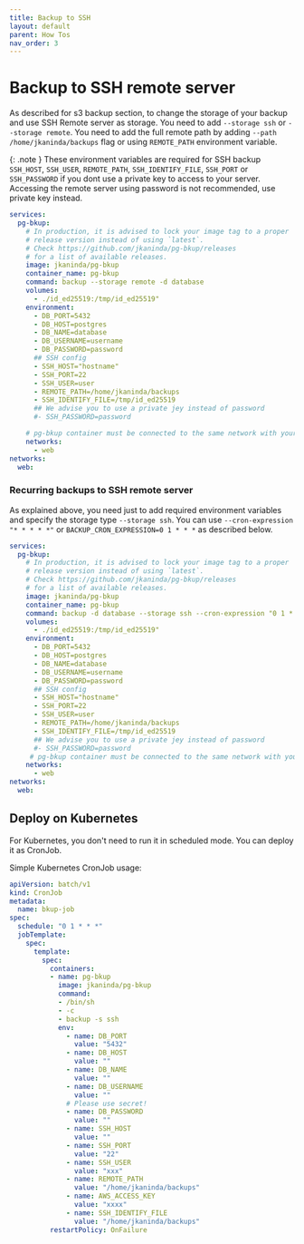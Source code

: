 ```yaml
---
title: Backup to SSH
layout: default
parent: How Tos
nav_order: 3
---
```

# Backup to SSH remote server


As described for s3 backup section, to change the storage of your backup and use SSH Remote server as storage. You need to add `--storage ssh` or `--storage remote`.
You need to add the full remote path by adding `--path /home/jkaninda/backups` flag or using `REMOTE_PATH` environment variable.

{: .note }
These environment variables are required for SSH backup `SSH_HOST`, `SSH_USER`, `REMOTE_PATH`, `SSH_IDENTIFY_FILE`, `SSH_PORT` or `SSH_PASSWORD` if you dont use a private key to access to your server.
Accessing the remote server using password is not recommended, use private key instead.

```yml
services:
  pg-bkup:
    # In production, it is advised to lock your image tag to a proper
    # release version instead of using `latest`.
    # Check https://github.com/jkaninda/pg-bkup/releases
    # for a list of available releases.
    image: jkaninda/pg-bkup
    container_name: pg-bkup
    command: backup --storage remote -d database
    volumes:
      - ./id_ed25519:/tmp/id_ed25519"
    environment:
      - DB_PORT=5432
      - DB_HOST=postgres
      - DB_NAME=database
      - DB_USERNAME=username
      - DB_PASSWORD=password
      ## SSH config
      - SSH_HOST="hostname"
      - SSH_PORT=22
      - SSH_USER=user
      - REMOTE_PATH=/home/jkaninda/backups
      - SSH_IDENTIFY_FILE=/tmp/id_ed25519
      ## We advise you to use a private jey instead of password
      #- SSH_PASSWORD=password

    # pg-bkup container must be connected to the same network with your database
    networks:
      - web
networks:
  web:
```


### Recurring backups to SSH remote server

As explained above, you need just to add required environment variables and specify the storage type `--storage ssh`.
You can use `--cron-expression "* * * * *"` or  `BACKUP_CRON_EXPRESSION=0 1 * * *` as described below.

```yml
services:
  pg-bkup:
    # In production, it is advised to lock your image tag to a proper
    # release version instead of using `latest`.
    # Check https://github.com/jkaninda/pg-bkup/releases
    # for a list of available releases.
    image: jkaninda/pg-bkup
    container_name: pg-bkup
    command: backup -d database --storage ssh --cron-expression "0 1 * * *"
    volumes:
      - ./id_ed25519:/tmp/id_ed25519"
    environment:
      - DB_PORT=5432
      - DB_HOST=postgres
      - DB_NAME=database
      - DB_USERNAME=username
      - DB_PASSWORD=password
      ## SSH config
      - SSH_HOST="hostname"
      - SSH_PORT=22
      - SSH_USER=user
      - REMOTE_PATH=/home/jkaninda/backups
      - SSH_IDENTIFY_FILE=/tmp/id_ed25519
      ## We advise you to use a private jey instead of password
      #- SSH_PASSWORD=password
     # pg-bkup container must be connected to the same network with your database
    networks:
      - web
networks:
  web:
```

## Deploy on Kubernetes

For Kubernetes, you don't need to run it in scheduled mode.
You can deploy it as CronJob.

Simple Kubernetes CronJob usage:

```yaml
apiVersion: batch/v1
kind: CronJob
metadata:
  name: bkup-job
spec:
  schedule: "0 1 * * *"
  jobTemplate:
    spec:
      template:
        spec:
          containers:
          - name: pg-bkup
            image: jkaninda/pg-bkup
            command:
            - /bin/sh
            - -c
            - backup -s ssh
            env:
              - name: DB_PORT
                value: "5432" 
              - name: DB_HOST
                value: ""
              - name: DB_NAME
                value: ""
              - name: DB_USERNAME
                value: ""
              # Please use secret!
              - name: DB_PASSWORD
                value: ""
              - name: SSH_HOST
                value: ""
              - name: SSH_PORT
                value: "22"
              - name: SSH_USER
                value: "xxx"
              - name: REMOTE_PATH
                value: "/home/jkaninda/backups"    
              - name: AWS_ACCESS_KEY
                value: "xxxx"        
              - name: SSH_IDENTIFY_FILE
                value: "/home/jkaninda/backups"
          restartPolicy: OnFailure
```